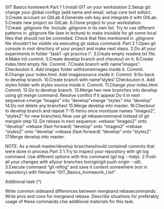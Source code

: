 GIT Basics homework
Part 1
1.Install GIT on your workstation
2.Setup git: change your global configs (add name and email, setup core text editor). 
3.Create account on GitLab
4.Generate ssh-key and integrate it with GitLab.
5.Create new project on GitLab.
6.Clone project to your workstation.
7.Create .gitignore file. Include .gitignore in its own list. Try to use different patterns in .gitignore file (see in lecture) to make invisible for git some local files that should not be commited. Check that files mentioned in .gitignore file shouldn’t be visible via executing git status command.
Part 2
1.Open git console in root directory of your project and make next steps.
2.Do all your experiments in folder “task1 –git pracrice I”.
3.Create empty readme.txt file.
4.Make init commit.
5.Create develop branch and checkout on it.
6.Create index.html empty file. Commit.
7.Create branch with name“images”. Checkouton it. Add images folder withsomeimages inside it. Commit.
8.Change your index.html. Add imagessource inside it. Commit.
9.Go back to develop branch.
10.Create branch with name“styles”.Checkouton it. Add styles folder with styles source inside it. Commit.
11.Change your index.html. Commit.
12.Go to develop branch.
13.Merge two new branches into develop using git merge command. Resolve conflict if it appear.Do it in next sequence:•merge “images” into “develop”•merge “styles” into “develop”
14.Do not delete any branches!
15.Merge develop into master.
16.Checkout to develop branch and repeat 7-15 items once more(use names “images2”, “styles2” for new branches).Now use git rebasecommand instead of git mergein step 13.
Do rebase in next sequence:
•rebase “images2” onto “develop”
•rebase (fast-forward) “develop” onto “images2”
•rebase “styles2” onto ‘’develop’
•rebase (fast-forward) “develop” onto “styles2”
17.Merge develop into master.

NOTE: As a result master/develop branchesshould containall commits that were done in process
Part 3
1.Try to inspect your repository with git log command. Use different options with this command (git log --help).
2.Push all your changes with allyour branches toorigin(git push origin --all).
3.Execute command “git reflog“ and save it content somewhere (not in repository) with filename “GIT_Basics_homework_I.txt”.

Additional task (*)

Write common sidesand differences between mergeand rebasecommands.
Write pros and cons for mergeand rebase. Describe situations for preferably usage of these commands.Use additional materials for this task.